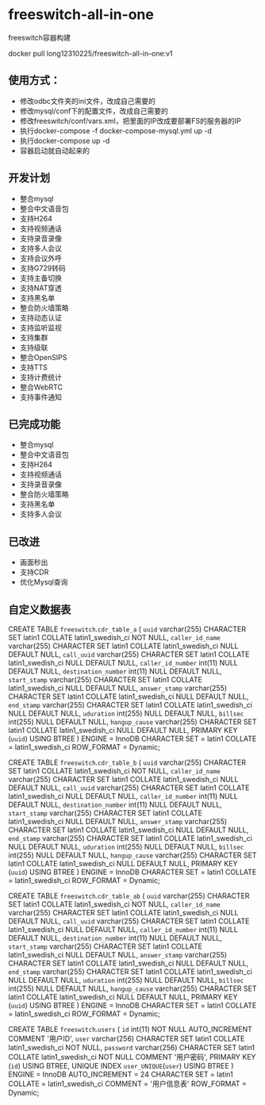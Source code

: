 # freeswitch-all-in-one
freeswitch容器构建

docker pull long12310225/freeswitch-all-in-one:v1

## 使用方式：
+ 修改odbc文件夹的ini文件，改成自己需要的
+ 修改mysql/conf下的配置文件，改成自己需要的
+ 修改freeswitch/conf/vars.xml，把里面的IP改成要部署FS的服务器的IP
+ 执行docker-compose -f docker-compose-mysql.yml up -d
+ 执行docker-compose up -d
+ 容器启动就自动起来的

## 开发计划
+ 整合mysql
+ 整合中文语音包
+ 支持H264
+ 支持视频通话
+ 支持录音录像
+ 支持多人会议
+ 支持会议外呼
+ 支持G729转码
+ 支持主备切换
+ 支持NAT穿透
+ 支持黑名单
+ 整合防火墙策略
+ 支持动态认证
+ 支持监听监视
+ 支持集群
+ 支持级联
+ 整合OpenSIPS
+ 支持TTS
+ 支持计费统计
+ 整合WebRTC
+ 支持事件通知

## 已完成功能

+ 整合mysql
+ 整合中文语音包
+ 支持H264
+ 支持视频通话
+ 支持录音录像
+ 整合防火墙策略
+ 支持黑名单
+ 支持多人会议

## 已改进
+ 画面秒出
+ 支持CDR
+ 优化Mysql查询

## 自定义数据表

CREATE TABLE `freeswitch`.`cdr_table_a`  (
  `uuid` varchar(255) CHARACTER SET latin1 COLLATE latin1_swedish_ci NOT NULL,
  `caller_id_name` varchar(255) CHARACTER SET latin1 COLLATE latin1_swedish_ci NULL DEFAULT NULL,
  `call_uuid` varchar(255) CHARACTER SET latin1 COLLATE latin1_swedish_ci NULL DEFAULT NULL,
  `caller_id_number` int(11) NULL DEFAULT NULL,
  `destination_number` int(11) NULL DEFAULT NULL,
  `start_stamp` varchar(255) CHARACTER SET latin1 COLLATE latin1_swedish_ci NULL DEFAULT NULL,
  `answer_stamp` varchar(255) CHARACTER SET latin1 COLLATE latin1_swedish_ci NULL DEFAULT NULL,
  `end_stamp` varchar(255) CHARACTER SET latin1 COLLATE latin1_swedish_ci NULL DEFAULT NULL,
  `uduration` int(255) NULL DEFAULT NULL,
  `billsec` int(255) NULL DEFAULT NULL,
  `hangup_cause` varchar(255) CHARACTER SET latin1 COLLATE latin1_swedish_ci NULL DEFAULT NULL,
  PRIMARY KEY (`uuid`) USING BTREE
) ENGINE = InnoDB CHARACTER SET = latin1 COLLATE = latin1_swedish_ci ROW_FORMAT = Dynamic;

CREATE TABLE `freeswitch`.`cdr_table_b`  (
  `uuid` varchar(255) CHARACTER SET latin1 COLLATE latin1_swedish_ci NOT NULL,
  `caller_id_name` varchar(255) CHARACTER SET latin1 COLLATE latin1_swedish_ci NULL DEFAULT NULL,
  `call_uuid` varchar(255) CHARACTER SET latin1 COLLATE latin1_swedish_ci NULL DEFAULT NULL,
  `caller_id_number` int(11) NULL DEFAULT NULL,
  `destination_number` int(11) NULL DEFAULT NULL,
  `start_stamp` varchar(255) CHARACTER SET latin1 COLLATE latin1_swedish_ci NULL DEFAULT NULL,
  `answer_stamp` varchar(255) CHARACTER SET latin1 COLLATE latin1_swedish_ci NULL DEFAULT NULL,
  `end_stamp` varchar(255) CHARACTER SET latin1 COLLATE latin1_swedish_ci NULL DEFAULT NULL,
  `uduration` int(255) NULL DEFAULT NULL,
  `billsec` int(255) NULL DEFAULT NULL,
  `hangup_cause` varchar(255) CHARACTER SET latin1 COLLATE latin1_swedish_ci NULL DEFAULT NULL,
  PRIMARY KEY (`uuid`) USING BTREE
) ENGINE = InnoDB CHARACTER SET = latin1 COLLATE = latin1_swedish_ci ROW_FORMAT = Dynamic;

CREATE TABLE `freeswitch`.`cdr_table_ab`  (
  `uuid` varchar(255) CHARACTER SET latin1 COLLATE latin1_swedish_ci NOT NULL,
  `caller_id_name` varchar(255) CHARACTER SET latin1 COLLATE latin1_swedish_ci NULL DEFAULT NULL,
  `call_uuid` varchar(255) CHARACTER SET latin1 COLLATE latin1_swedish_ci NULL DEFAULT NULL,
  `caller_id_number` int(11) NULL DEFAULT NULL,
  `destination_number` int(11) NULL DEFAULT NULL,
  `start_stamp` varchar(255) CHARACTER SET latin1 COLLATE latin1_swedish_ci NULL DEFAULT NULL,
  `answer_stamp` varchar(255) CHARACTER SET latin1 COLLATE latin1_swedish_ci NULL DEFAULT NULL,
  `end_stamp` varchar(255) CHARACTER SET latin1 COLLATE latin1_swedish_ci NULL DEFAULT NULL,
  `uduration` int(255) NULL DEFAULT NULL,
  `billsec` int(255) NULL DEFAULT NULL,
  `hangup_cause` varchar(255) CHARACTER SET latin1 COLLATE latin1_swedish_ci NULL DEFAULT NULL,
  PRIMARY KEY (`uuid`) USING BTREE
) ENGINE = InnoDB CHARACTER SET = latin1 COLLATE = latin1_swedish_ci ROW_FORMAT = Dynamic;


CREATE TABLE `freeswitch`.`users`  (
  `id` int(11) NOT NULL AUTO_INCREMENT COMMENT '用户ID',
  `user` varchar(256) CHARACTER SET latin1 COLLATE latin1_swedish_ci NOT NULL,
  `password` varchar(256) CHARACTER SET latin1 COLLATE latin1_swedish_ci NOT NULL COMMENT '用户密码',
  PRIMARY KEY (`id`) USING BTREE,
  UNIQUE INDEX `user_UNIQUE`(`user`) USING BTREE
) ENGINE = InnoDB AUTO_INCREMENT = 24 CHARACTER SET = latin1 COLLATE = latin1_swedish_ci COMMENT = '用户信息表' ROW_FORMAT = Dynamic;
